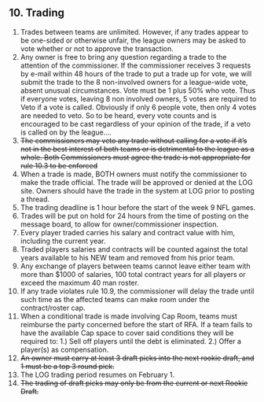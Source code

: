 ## 10. Trading

1. Trades between teams are unlimited. However, if any trades appear to be one-sided or otherwise unfair, the league owners may be asked to vote whether or not to approve the transaction.
1. Any owner is free to bring any question regarding a trade to the attention of the commissioner. If the commissioner receives 3 requests by e-mail within 48 hours of the trade to put a trade up for vote, we will submit the trade to the 8 non-involved owners for a league-wide vote, absent unusual circumstances. Vote must be 1 plus 50% who vote. Thus if everyone votes, leaving 8 non involved owners, 5 votes are required to Veto if a vote is called. Obviously if only 6 people vote, then only 4 votes are needed to veto. So to be heard, every vote counts and is encouraged to be cast regardless of your opinion of the trade, if a veto is called on by the league....
1. ~~The commissioners may veto any trade without calling for a vote if it’s not in the best interest of both teams or is detrimental to the league as a whole. Both Commissioners must agree the trade is not appropriate for rule 10.3 to be enforced~~
1. When a trade is made, BOTH owners must notify the commissioner to make the trade official. The trade will be approved or denied at the LOG site. Owners should have the trade in the system at LOG prior to posting a thread.
1. The trading deadline is 1 hour before the start of the week 9 NFL games.
1. Trades will be put on hold for 24 hours from the time of posting on the message board, to allow for owner/commissioner inspection.
1. Every player traded carries his salary and contract value with him, including the current year.
1. Traded players salaries and contracts will be counted against the total years available to his NEW team and removed from his prior team.
1. Any exchange of players between teams cannot leave either team with more than $1000 of salaries, 100 total contract years for all players or exceed the maximum 40 man roster.
1. If any trade violates rule 10.9, the commissioner will delay the trade until such time as the affected teams can make room under the contract/roster cap.
1. When a conditional trade is made involving Cap Room, teams must reimburse the party concerned before the start of RFA. If a team fails to have the available Cap space to cover said conditions they will be required to: 1.) Sell off players until the debt is eliminated. 2.) Offer a player(s) as compensation.
1. ~~An owner must carry at least 3 draft picks into the next rookie draft, and 1 must be a top 3 round pick.~~
1. The LOG trading period resumes on February 1.
1. ~~The trading of draft picks may only be from the current or next Rookie Draft.~~

